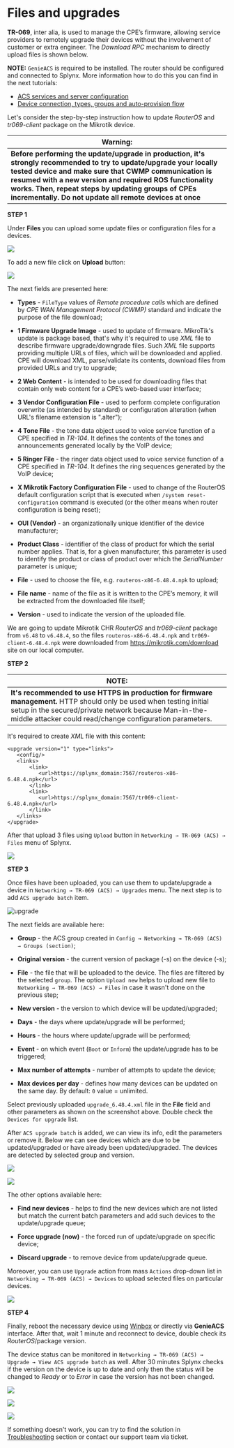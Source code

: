 Files and upgrades
==========

**TR-069**, inter alia, is used to manage the CPE’s firmware, allowing service providers to remotely upgrade their devices without the involvement of customer or extra engineer.
The *Download RPC* mechanism to directly upload files is shown below.

**NOTE:** `GenieACS` is required to be installed. The router should be configured and connected to Splynx. More information how to do this you can find in the next tutorials:
- [ACS services and server configuration](networking/tr069_acs/services_server_config/services_server_config.md)
- [Device connection, types, groups and auto-provision flow](networking/tr069_acs/dev_connection_types_groups_provision/dev_connection_types_groups_provision.md)

Let's consider the step-by-step instruction how to update *RouterOS* and *tr069-client* package on the Mikrotik device.

| Warning:  |
| ------------ |
| **Before performing the update/upgrade in production, it's strongly recommended to try to update/upgrade your locally tested device and make sure that CWMP communication is resumed with a new version and required ROS functionality works. Then, repeat steps by updating groups of CPEs incrementally. Do not update all remote devices at once**|

**STEP 1**

Under **Files** you can upload some update files or configuration files for a devices.

![](files.png)

To add a new file click on **Upload** button:

![](upload_file.png)

The next fields are presented here:

* **Types** - `FileType` values of *Remote procedure calls* which are defined by *CPE WAN Management Protocol (CWMP)* standard and indicate the purpose of the file download;

- **1 Firmware Upgrade Image** - used to update of firmware. MikroTik's update is package based, that's why it's required to use *XML* file to describe firmware upgrade/downgrade files. Such *XML* file supports providing multiple URLs of files, which will be downloaded and applied. CPE will download XML, parse/validate its contents, download files from provided URLs and try to upgrade;

- **2 Web Content** - is intended to be used for downloading files that contain only web content for a CPE’s web-based user interface;

- **3 Vendor Configuration File** - used to perform complete configuration overwrite (as intended by standard) or configuration alteration (when URL's filename extension is ".alter");

- **4 Tone File** - the tone data object used to voice service function of a CPE specified in *TR-104*. It defines the contents of the tones and announcements generated locally by the VoIP device;

- **5 Ringer File** - the ringer data object used to voice service function of a CPE specified in *TR-104*. It defines the ring sequences generated by the VoIP device;

- **X Mikrotik Factory Configuration File** - used to change of the RouterOS default configuration script that is executed when `/system reset-configuration` command is executed (or the other means when router configuration is being reset);


* **OUI (Vendor)** - an organizationally unique identifier of the device manufacturer;

* **Product Class** - identifier of the class of product for which the serial number applies. That is, for a given manufacturer, this parameter is used to identify the product or class of product over which the *SerialNumber* parameter is unique;

* **File** - used to choose the file, e.g. `routeros-x86-6.48.4.npk` to upload;

* **File name** - name of the file as it is written to the CPE’s memory, it will be extracted from the downloaded file itself;

* **Version** - used to indicate the version of the uploaded file.

We are going to update Mikrotik CHR *RouterOS* and *tr069-client* package from `v6.48` to `v6.48.4`, so the files `routeros-x86-6.48.4.npk` and `tr069-client-6.48.4.npk` were downloaded from https://mikrotik.com/download site on our local computer.

**STEP 2**

| NOTE:  |
| ------------ |
| **It's recommended to use **HTTPS** in production for firmware management.** HTTP should only be used when testing initial setup in the secured/private network because Man-in-the-middle attacker could read/change configuration parameters.|

It's required to create *XML* file with this content:

```
<upgrade version="1" type="links">
   <config/>
   <links>
       <link>
          <url>https://splynx_domain:7567/routeros-x86-6.48.4.npk</url>
       </link>
       <link>
          <url>https://splynx_domain:7567/tr069-client-6.48.4.npk</url>
       </link>
   </links>
</upgrade>

```

After that upload 3 files using `Upload` button in `Networking → TR-069 (ACS) → Files` menu of Splynx.

![](files_list.png)


**STEP 3**

Once files have been uploaded, you can use them to update/upgrade a device in `Networking → TR-069 (ACS) → Upgrades` menu. The next step is to add `ACS upgrade batch` item.

![upgrade](upgrade_batch.png)

The next fields are available here:

* **Group** - the ACS group created in `Config → Networking → TR-069 (ACS) → Groups (section)`;

* **Original version** - the current version of package (-s) on the device (-s);

* **File** - the file that will be uploaded to the device. The files are filtered by the selected `group`. The option `Upload new` helps to upload new file to `Networking → TR-069 (ACS) → Files` in case it wasn't done on the previous step;

* **New version** - the version to which device will be updated/upgraded;

* **Days** - the days where update/upgrade will be performed;

* **Hours** - the hours where update/upgrade will be performed;

* **Event** - on which event (`Boot` or `Inform`) the update/upgrade has to be triggered;

* **Max number of attempts** - number of attempts to update the device;

* **Max devices per day** - defines how many devices can be updated on the same day. By default: `0` value = unlimited.

Select previously uploaded `upgrade_6.48.4.xml` file in the **File** field and other parameters as shown on the screenshot above. Double check the `Devices for upgrade` list.

After `ACS upgrade batch` is added, we can view its info, edit the parameters or remove it. Below we can see devices which are due to be updated/upgraded or have already been updated/upgraded. The devices are detected by selected group and version.

![](batch_view.png)

![](batch_edit.png)

The other options available here:

* **Find new devices** - helps to find the new devices which are not listed but match the current batch parameters and add such devices to the update/upgrade queue;

* **Force upgrade (now)** - the forced run of update/upgrade on specific device;

* **Discard upgrade** - to remove device from update/upgrade queue.

Moreover, you can use `Upgrade` action from mass `Actions` drop-down list in `Networking → TR-069 (ACS) → Devices` to upload selected files on particular devices.

![](upgrade_action.png)

**STEP 4**

Finally, reboot the necessary device using [Winbox](https://mt.lv/winbox64) or directly via **GenieACS** interface. After that, wait 1 minute and reconnect to device, double check its *RouterOS*/package version.

The device status can be monitored in `Networking → TR-069 (ACS) → Upgrade → View ACS upgrade batch` as well. After 30 minutes Splynx checks if the version on the device is up to date and only then the status will be changed to *Ready* or to *Error* in case the version has not been changed.

![](in_progress_status.png)

![](ready_status.png)

![](routeros_ver.png)


If something doesn't work, you can try to find the solution in [Troubleshooting](networking/tr069_acs/troubleshooting/troubleshooting.md) section or contact our support team via ticket.
